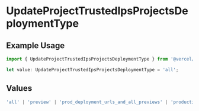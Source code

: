 # UpdateProjectTrustedIpsProjectsDeploymentType

## Example Usage

```typescript
import { UpdateProjectTrustedIpsProjectsDeploymentType } from '@vercel/client/models/operations';

let value: UpdateProjectTrustedIpsProjectsDeploymentType = 'all';
```

## Values

```typescript
'all' | 'preview' | 'prod_deployment_urls_and_all_previews' | 'production';
```
